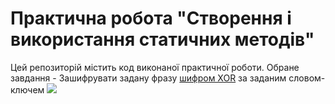 # Практична робота "Створення і використання статичних методів"
Цей репозиторій містить код виконаної практичної роботи.
Обране завдання - Зашифрувати задану фразу [шифром XOR](https://uk.wikipedia.org/wiki/%D0%A8%D0%B8%D1%84%D1%80_XOR) за заданим словом-ключем
![](https://u.9111s.ru/uploads/201805/15/486160.jpg)
